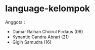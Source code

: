 # language-kelompok

Anggota :

- Damar Raihan Choirul Firdaus (09)
- Kynantio Candra Abrari (21)
- Gigih Samudra (16)
